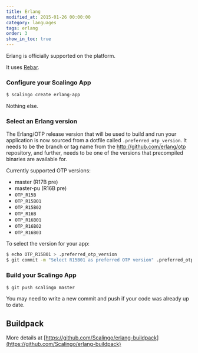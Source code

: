 ```yaml
---
title: Erlang
modified_at: 2015-01-26 00:00:00
category: languages
tags: erlang
order: 3
show_in_toc: true
---
```


Erlang is officially supported on the platform.

It uses [Rebar](https://github.com/basho/rebar).

### Configure your Scalingo App

```bash
$ scalingo create erlang-app
```

Nothing else.

### Select an Erlang version

The Erlang/OTP release version that will be used to build and run your application is now sourced from a dotfile called `.preferred_otp_version`. It needs to be the branch or tag name from the http://github.com/erlang/otp repository, and further, needs to be one of the versions that precompiled binaries are available for.

Currently supported OTP versions:

* master (R17B pre)
* master-pu (R16B pre)
* `OTP_R15B`
* `OTP_R15B01`
* `OTP_R15B02`
* `OTP_R16B`
* `OTP_R16B01`
* `OTP_R16B02`
* `OTP_R16B03`

To select the version for your app:

```bash
$ echo OTP_R15B01 > .preferred_otp_version
$ git commit -m "Select R15B01 as preferred OTP version" .preferred_otp_version
```

### Build your Scalingo App

```bash
$ git push scalingo master
```

You may need to write a new commit and push if your code was already up to date.

## Buildpack

More details at [https://github.com/Scalingo/erlang-buildpack](https://github.com/Scalingo/erlang-buildpack)
